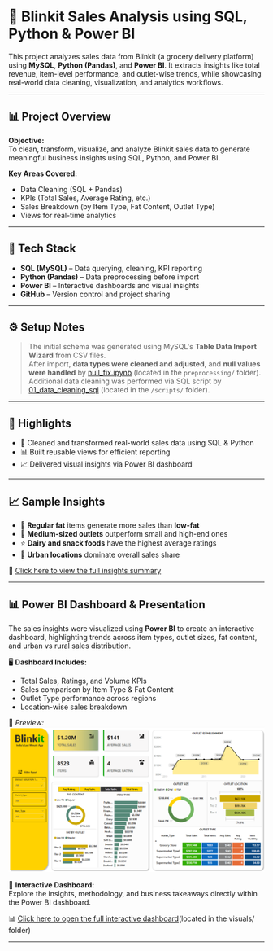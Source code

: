 # 🛒 Blinkit Sales Analysis using SQL, Python & Power BI

This project analyzes sales data from Blinkit (a grocery delivery platform) using **MySQL**, **Python (Pandas)**, and **Power BI**. It extracts insights like total revenue, item-level performance, and outlet-wise trends, while showcasing real-world data cleaning, visualization, and analytics workflows.

---

## 📊 Project Overview

**Objective:**  
To clean, transform, visualize, and analyze Blinkit sales data to generate meaningful business insights using SQL, Python, and Power BI.

**Key Areas Covered:**
- Data Cleaning (SQL + Pandas)
- KPIs (Total Sales, Average Rating, etc.)
- Sales Breakdown (by Item Type, Fat Content, Outlet Type)
- Views for real-time analytics

---

## 🧰 Tech Stack

- **SQL (MySQL)** – Data querying, cleaning, KPI reporting  
- **Python (Pandas)** – Data preprocessing before import  
- **Power BI** – Interactive dashboards and visual insights  
- **GitHub** – Version control and project sharing

---

## ⚙️ Setup Notes
> The initial schema was generated using MySQL's **Table Data Import Wizard** from CSV files.  
> After import, **data types were cleaned and adjusted**, and **null values were handled** by [null_fix.ipynb](./preprocessing/null_fix.ipynb) (located in the `preprocessing/` folder).  
> Additional data cleaning was performed via SQL script by [01_data_cleaning_sql](./preprocessing/01_data_cleaning_sql) (located in the `/scripts/` folder).

---

## 🌟 Highlights

- 🚀 Cleaned and transformed real-world sales data using SQL & Python  
- 📊 Built reusable views for efficient reporting  
- 📈 Delivered visual insights via Power BI dashboard
---

## 📈 Sample Insights

- 🧈 **Regular fat** items generate more sales than **low-fat**  
- 🏬 **Medium-sized outlets** outperform small and high-end ones  
- ⭐ **Dairy and snack foods** have the highest average ratings  
- 📍 **Urban locations** dominate overall sales share  

📄 [Click here to view the full insights summary](./output/insights_summary.md)

---

## 📊 Power BI Dashboard & Presentation

The sales insights were visualized using **Power BI** to create an interactive dashboard, highlighting trends across item types, outlet sizes, fat content, and urban vs rural sales distribution.

🖥️ **Dashboard Includes:**
- Total Sales, Ratings, and Volume KPIs  
- Sales comparison by Item Type & Fat Content  
- Outlet Type performance across regions  
- Location-wise sales breakdown

📸 *Preview:*  
![Dashboard Preview](./visuals/dashboard_preview.png)

🎤 **Interactive Dashboard:**  
Explore the insights, methodology, and business takeaways directly within the Power BI dashboard.

📊 [Click here to open the full interactive dashboard](./visuals//Blinkit_Sales_Dashboard.pbix)(located in the visuals/ folder)

---
